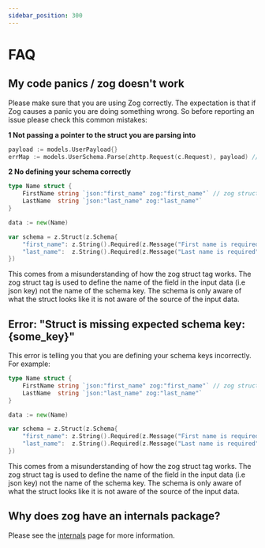 ```yaml
---
sidebar_position: 300
---
```


# FAQ

## My code panics / zog doesn't work

Please make sure that you are using Zog correctly. The expectation is that if Zog causes a panic you are doing something wrong. So before reporting an issue please check this common mistakes:

**1 Not passing a pointer to the struct you are parsing into**

```go
payload := models.UserPayload{}
errMap := models.UserSchema.Parse(zhttp.Request(c.Request), payload) // note that the "payload" is not a pointer correct code here is &payload
```

**2 No defining your schema correctly**

```go
type Name struct {
	FirstName string `json:"first_name" zog:"first_name"` // zog struct tag is used to define the name of the field in the input data (i.e json key) not the name of the schema key (common mistake)
	LastName  string `json:"last_name" zog:"last_name"`
}

data := new(Name)

var schema = z.Struct(z.Schema{
	"first_name": z.String().Required(z.Message("First name is required")), // here you are telling zog that your struct should have a First_name field, but this is incorrect because the struct has a FirstName field. The key here should be "firstName" or "FirstName" (both are valid)
	"last_name":  z.String().Required(z.Message("Last name is required")),  // same issue here
})
```

This comes from a misunderstanding of how the zog struct tag works. The zog struct tag is used to define the name of the field in the input data (i.e json key) not the name of the schema key. The schema is only aware of what the struct looks like it is not aware of the source of the input data.

## Error: "Struct is missing expected schema key: \{some_key\}"

This error is telling you that you are defining your schema keys incorrectly. For example:

```go
type Name struct {
	FirstName string `json:"first_name" zog:"first_name"` // zog struct tag is used to define the name of the field in the input data (i.e json key) not the name of the schema key (common mistake)
	LastName  string `json:"last_name" zog:"last_name"`
}

data := new(Name)

var schema = z.Struct(z.Schema{
	"first_name": z.String().Required(z.Message("First name is required")), // here you are telling zog that your struct should have a First_name field, but this is incorrect because the struct has a FirstName field. The key here should be "firstName" or "FirstName" (both are valid)
	"last_name":  z.String().Required(z.Message("Last name is required")),  // same issue here
})
```

This comes from a misunderstanding of how the zog struct tag works. The zog struct tag is used to define the name of the field in the input data (i.e json key) not the name of the schema key. The schema is only aware of what the struct looks like it is not aware of the source of the input data.

## Why does zog have an internals package?

Please see the [internals](/packages/internals) page for more information.
